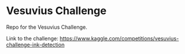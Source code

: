 # Vesuvius Challenge

Repo for the Vesuvius Challenge. 

Link to the challenge: https://www.kaggle.com/competitions/vesuvius-challenge-ink-detection
